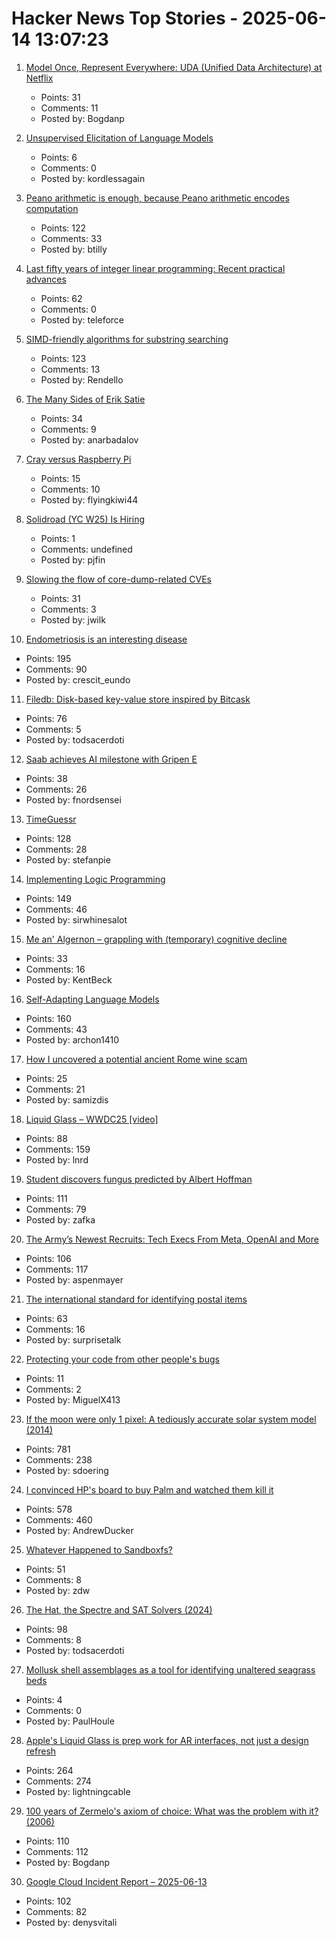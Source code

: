 # Hacker News Top Stories - 2025-06-14 13:07:23

1. [Model Once, Represent Everywhere: UDA (Unified Data Architecture) at Netflix](https://netflixtechblog.com/uda-unified-data-architecture-6a6aee261d8d)
   - Points: 31
   - Comments: 11
   - Posted by: Bogdanp

2. [Unsupervised Elicitation of Language Models](https://arxiv.org/abs/2506.10139)
   - Points: 6
   - Comments: 0
   - Posted by: kordlessagain

3. [Peano arithmetic is enough, because Peano arithmetic  encodes computation](https://math.stackexchange.com/a/5075056/6708)
   - Points: 122
   - Comments: 33
   - Posted by: btilly

4. [Last fifty years of integer linear programming: Recent practical advances](https://inria.hal.science/hal-04776866v1)
   - Points: 62
   - Comments: 0
   - Posted by: teleforce

5. [SIMD-friendly algorithms for substring searching](http://0x80.pl/notesen/2016-11-28-simd-strfind.html)
   - Points: 123
   - Comments: 13
   - Posted by: Rendello

6. [The Many Sides of Erik Satie](https://thereader.mitpress.mit.edu/the-many-sides-of-erik-satie/)
   - Points: 34
   - Comments: 9
   - Posted by: anarbadalov

7. [Cray versus Raspberry Pi](https://www.aardvark.co.nz/daily/2025/0611.shtml)
   - Points: 15
   - Comments: 10
   - Posted by: flyingkiwi44

8. [Solidroad (YC W25) Is Hiring](https://solidroad.com/careers)
   - Points: 1
   - Comments: undefined
   - Posted by: pjfin

9. [Slowing the flow of core-dump-related CVEs](https://lwn.net/SubscriberLink/1024160/f18b880c8cd1eef1/)
   - Points: 31
   - Comments: 3
   - Posted by: jwilk

10. [Endometriosis is an interesting disease](https://www.owlposting.com/p/endometriosis-is-an-incredibly-interesting)
   - Points: 195
   - Comments: 90
   - Posted by: crescit_eundo

11. [Filedb: Disk-based key-value store inspired by Bitcask](https://github.com/rajivharlalka/filedb)
   - Points: 76
   - Comments: 5
   - Posted by: todsacerdoti

12. [Saab achieves AI milestone with Gripen E](https://www.saab.com/newsroom/press-releases/2025/saab-achieves-ai-milestone-with-gripen-e)
   - Points: 38
   - Comments: 26
   - Posted by: fnordsensei

13. [TimeGuessr](https://timeguessr.com/)
   - Points: 128
   - Comments: 28
   - Posted by: stefanpie

14. [Implementing Logic Programming](https://btmc.substack.com/p/implementing-logic-programming)
   - Points: 149
   - Comments: 46
   - Posted by: sirwhinesalot

15. [Me an' Algernon – grappling with (temporary) cognitive decline](https://tidyfirst.substack.com/p/me-an-algernon)
   - Points: 33
   - Comments: 16
   - Posted by: KentBeck

16. [Self-Adapting Language Models](https://arxiv.org/abs/2506.10943)
   - Points: 160
   - Comments: 43
   - Posted by: archon1410

17. [How I uncovered a potential ancient Rome wine scam](https://phys.org/news/2025-06-uncovered-potential-ancient-rome-wine.html)
   - Points: 25
   - Comments: 21
   - Posted by: samizdis

18. [Liquid Glass – WWDC25 [video]](https://developer.apple.com/videos/play/wwdc2025/219)
   - Points: 88
   - Comments: 159
   - Posted by: lnrd

19. [Student discovers fungus predicted by Albert Hoffman](https://wvutoday.wvu.edu/stories/2025/06/02/wvu-student-makes-long-awaited-discovery-of-mystery-fungus-sought-by-lsd-s-inventor)
   - Points: 111
   - Comments: 79
   - Posted by: zafka

20. [The Army’s Newest Recruits: Tech Execs From Meta, OpenAI and More](https://www.wsj.com/tech/army-reserve-tech-executives-meta-palantir-796f5360)
   - Points: 106
   - Comments: 117
   - Posted by: aspenmayer

21. [The international standard for identifying postal items](https://www.akpain.net/blog/s10-upu/)
   - Points: 63
   - Comments: 16
   - Posted by: surprisetalk

22. [Protecting your code from other people's bugs](https://doi.org/10.1145/3733699)
   - Points: 11
   - Comments: 2
   - Posted by: MiguelX413

23. [If the moon were only 1 pixel: A tediously accurate solar system model (2014)](https://joshworth.com/dev/pixelspace/pixelspace_solarsystem.html)
   - Points: 781
   - Comments: 238
   - Posted by: sdoering

24. [I convinced HP's board to buy Palm and watched them kill it](https://philmckinney.substack.com/p/i-convinced-hps-board-to-buy-palm)
   - Points: 578
   - Comments: 460
   - Posted by: AndrewDucker

25. [Whatever Happened to Sandboxfs?](https://blogsystem5.substack.com/p/whatever-happened-to-sandboxfs)
   - Points: 51
   - Comments: 8
   - Posted by: zdw

26. [The Hat, the Spectre and SAT Solvers (2024)](https://www.nhatcher.com/post/on-hats-and-sats/)
   - Points: 98
   - Comments: 8
   - Posted by: todsacerdoti

27. [Mollusk shell assemblages as a tool for identifying unaltered seagrass beds](https://www.int-res.com/abstracts/meps/v760/meps14839)
   - Points: 4
   - Comments: 0
   - Posted by: PaulHoule

28. [Apple's Liquid Glass is prep work for AR interfaces, not just a design refresh](https://omc345.substack.com/p/from-skeuomorphic-to-liquid-glass)
   - Points: 264
   - Comments: 274
   - Posted by: lightningcable

29. [100 years of Zermelo's axiom of choice: What was the problem with it? (2006)](https://research.mietek.io/mi.MartinLof2006.html)
   - Points: 110
   - Comments: 112
   - Posted by: Bogdanp

30. [Google Cloud Incident Report – 2025-06-13](https://status.cloud.google.com/incidents/ow5i3PPK96RduMcb1SsW)
   - Points: 102
   - Comments: 82
   - Posted by: denysvitali

